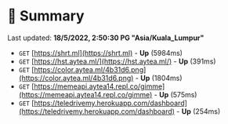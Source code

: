 # 📖 Summary
Last updated: **18/5/2022, 2:50:30 PG "Asia/Kuala_Lumpur"**

- `GET` [https://shrt.ml](https://shrt.ml) - **Up** (5984ms)
- `GET` [https://hst.aytea.ml/](https://hst.aytea.ml/) - **Up** (391ms)
- `GET` [https://color.aytea.ml/4b31d6.png](https://color.aytea.ml/4b31d6.png) - **Up** (1804ms)
- `GET` [https://memeapi.aytea14.repl.co/gimme](https://memeapi.aytea14.repl.co/gimme) - **Up** (575ms)
- `GET` [https://teledrivemy.herokuapp.com/dashboard](https://teledrivemy.herokuapp.com/dashboard) - **Up** (254ms)
